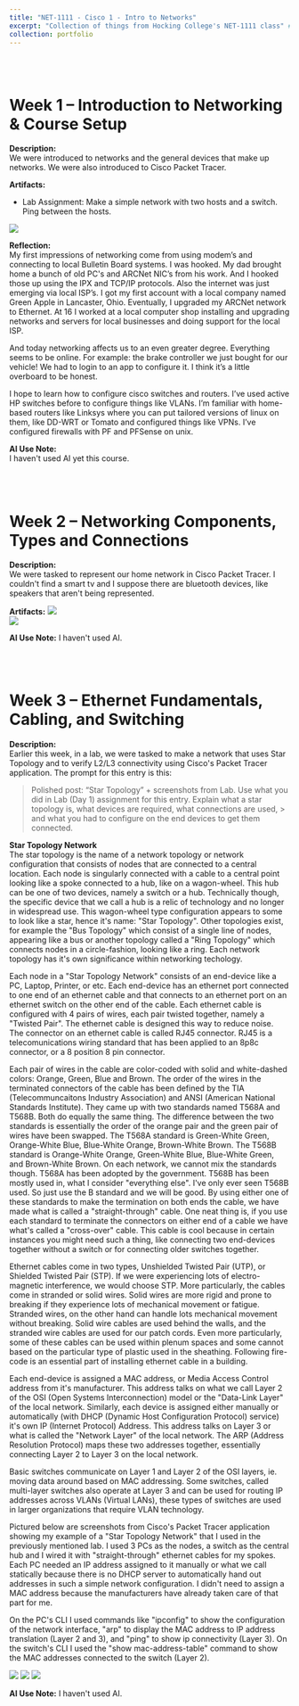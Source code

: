 ```yaml
---
title: "NET-1111 - Cisco 1 - Intro to Networks"
excerpt: "Collection of things from Hocking College's NET-1111 class" # <br/><img src='/images/500x300.png'>"
collection: portfolio
---
```


<a id="week_01"></a><br><br>
# Week 1 – Introduction to Networking & Course Setup

**Description:**  
We were introduced to networks and the general devices that make up networks.  We were also introduced to Cisco Packet Tracer.

**Artifacts:**  
- Lab Assignment: Make a simple network with two hosts and a switch.  Ping between the hosts.
<img src='/images/Week_01-NET-1111-Cisco_Packet_Tracer.png'>  

**Reflection:**  
My first impressions of networking come from using modem’s and connecting to local Bulletin Board systems.  I was hooked.  My dad brought home a bunch of old PC's and ARCNet NIC’s from his work.  And I hooked those up using the IPX and TCP/IP protocols.  Also the internet was just emerging via local ISP’s.  I got my first account with a local company named Green Apple in Lancaster, Ohio.  Eventually, I upgraded my ARCNet network to Ethernet.  At 16 I worked at a local computer shop installing and upgrading networks and servers for local businesses and doing support for the local ISP.

And today networking affects us to an even greater degree.  Everything seems to be online.  For example: the brake controller we just bought for our vehicle!  We had to login to an app to configure it.
I think it’s a little overboard to be honest.

I hope to learn how to configure cisco switches and routers.  I’ve used active HP switches before to configure things like VLANs.  I’m familiar with home-based routers like Linksys where you can put tailored versions of linux on them, like DD-WRT or Tomato and configured things like VPNs.  I’ve configured firewalls with PF and PFSense on unix.

**AI Use Note:**  
I haven't used AI yet this course.

<a id="week_02"></a><br><br>
# Week 2 – Networking Components, Types and Connections

**Description:**  
We were tasked to represent our home network in Cisco Packet Tracer.  I couldn't find a smart tv and I suppose there are bluetooth devices, like speakers that aren't being represented.

**Artifacts:** 
<img src='/images/NET-1111/Week_02_NET-1111-Home_Network.png'>  
<img src='/images/NET-1111/Week_02_NET-1111-Home_Network_PING.png'>  

**AI Use Note:**
I haven't used AI.

<a id="week_03"></a><br><br>
# Week 3 – Ethernet Fundamentals, Cabling, and Switching

**Description:**  
Earlier this week, in a lab, we were tasked to make a network that uses Star Topology and to verify L2/L3 connectivity using Cisco's Packet Tracer application. 
The prompt for this entry is this:  
> Polished post: “Star Topology” + screenshots from Lab.
> Use what you did in Lab (Day 1) assignment for this entry. Explain what a star topology is, what devices are required, what connections are used, > and what you had to configure on the end devices to get them connected.

**Star Topology Network**  
The star topology is the name of a network topology or network configuration that consists of nodes that are connected to a central location.  Each node is singularly connected with a cable to a central point looking like a spoke connected to a hub, like on a wagon-wheel. This hub can be one of two devices, namely a switch or a hub.  Technically though, the specific device that we call a hub is a relic of technology and no longer in widespread use.  This wagon-wheel type configuration appears to some to look like a star, hence it's name: "Star Topology".  Other topologies exist, for example the "Bus Topology" which consist of a single line of nodes, appearing like a bus or another topology called a "Ring Topology" which connects nodes in a circle-fashion, looking like a ring.  Each network topology has it's own significance within networking techology.  

Each node in a "Star Topology Network" consists of an end-device like a PC, Laptop, Printer, or etc. Each end-device has an ethernet port connected to one end of an ethernet cable and that connects to an ethernet port on an ethernet switch on the other end of the cable.  Each ethernet cable is configured with 4 pairs of wires, each pair twisted together, namely a "Twisted Pair".  The ethernet cable is designed this way to reduce noise.  The connector on an ethernet cable is called RJ45 connector. RJ45 is a telecomunications wiring standard that has been applied to an 8p8c connector, or a 8 position 8 pin connector.  

Each pair of wires in the cable are color-coded with solid and white-dashed colors: Orange, Green, Blue and Brown.  The order of the wires in the terminated connectors of the cable has been defined by the TIA (Telecommuncaitons Industry Association) and ANSI (American National Standards Institute).  They came up with two standards named T568A and T568B. Both do equally the same thing.  The difference between the two standards is essentially the order of the orange pair and the green pair of wires have been swapped. The T568A standard is Green-White Green, Orange-White Blue, Blue-White Orange, Brown-White Brown. The T568B standard is Orange-White Orange, Green-White Blue, Blue-White Green, and Brown-White Brown. On each network, we cannot mix the standards though.  T568A has been adopted by the government.  T568B has been mostly used in, what I consider "everything else".  I've only ever seen T568B used. So just use the B standard and we will be good. By using either one of these standards to make the termination on both ends the cable, we have made what is called a "straight-through" cable.  One neat thing is, if you use each standard to terminate the connectors on either end of a cable we have what's called a "cross-over" cable.  This cable is cool because in certain instances you might need such a thing, like connecting two end-devices together without a switch or for connecting older switches together.

Ethernet cables come in two types, Unshielded Twisted Pair (UTP), or Shielded Twisted Pair (STP).  If we were experiencing lots of electro-magnetic interference, we would choose STP.   More particularly, the cables come in stranded or solid wires.  Solid wires are more rigid and prone to breaking if they experience lots of mechanical movement or fatigue.  Stranded wires, on the other hand can handle lots mechanical movement without breaking.  Solid wire cables are used behind the walls, and the stranded wire cables are used for our patch cords.  Even more particularly, some of these cables can be used within plenum spaces and some cannot based on the particular type of plastic used in the sheathing.  Following fire-code is an essential part of installing ethernet cable in a building.

Each end-device is assigned a MAC address, or Media Access Control address from it's manufacturer.  This address talks on what we call Layer 2 of the OSI (Open Systems Interconnection) model or the "Data-Link Layer" of the local network.  Similarly, each device is assigned either manually or automatically (with DHCP (Dynamic Host Configuration Protocol) service) it's own IP (Internet Protocol) Address. This address talks on Layer 3 or what is called the "Network Layer" of the local network.  The ARP (Address Resolution Protocol) maps these two addresses together, essentially connecting Layer 2 to Layer 3 on the local network.  

Basic switches communicate on Layer 1 and Layer 2 of the OSI layers, ie. moving data around based on MAC addressing.  Some switches, called multi-layer switches also operate at Layer 3 and can be used for routing IP addresses across VLANs (Virtual LANs), these types of switches are used in larger organizations that require VLAN technology.

Pictured below are screenshots from Cisco's Packet Tracer application showing my example of a "Star Topology Network" that I used in the previously mentioned lab.  I used 3 PCs as the nodes, a switch as the central hub and I wired it with "straight-through" ethernet cables for my spokes.  Each PC needed an IP address assigned to it manually or what we call statically because there is no DHCP server to automatically hand out addresses in such a simple network configuration.  I didn't need to assign a MAC address because the manufacturers have already taken care of that part for me.

On the PC's CLI I used commands like "ipconfig" to show the configuration of the network interface, "arp" to display the MAC address to IP address translation (Layer 2 and 3), and "ping" to show ip connectivity (Layer 3).  On the switch's CLI I used the "show mac-address-table" command to show the MAC addresses connected to the switch (Layer 2).

<img src='/images/NET-1111/Week_03_NET-1111-Star_Topo_Lab-Highlight_Switch.png'>  
<img src='/images/NET-1111/Week_03_NET-1111-Star_Topo_Lab-PC_CLI.png'>  
<img src='/images/NET-1111/Week_03_NET-1111-Star_Topo_Lab-Switch_CLI.png'>  

**AI Use Note:**
I haven't used AI.

